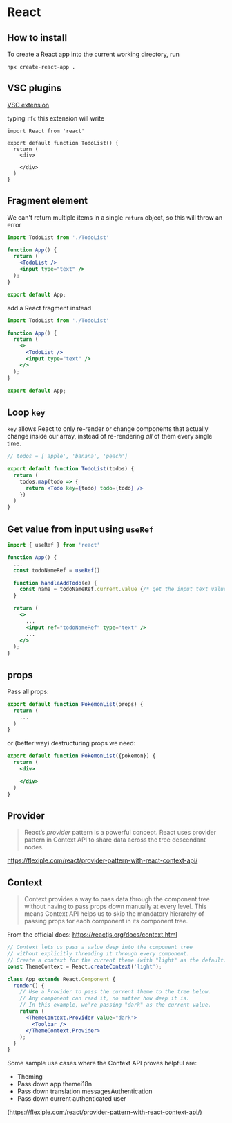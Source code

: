 # React

## How to install

To create a React app into the current working directory, run

```shell
npx create-react-app .
```

## VSC plugins

[VSC extension](https://marketplace.visualstudio.com/items?itemName=dsznajder.es7-react-js-snippets)

typing `rfc` this extension will write

```shell
import React from 'react'

export default function TodoList() {
  return (
    <div>

    </div>
  )
}
```

## Fragment element

We can't return multiple items in a single `return` object, so this will throw an error

```jsx
import TodoList from './TodoList'

function App() {
  return (
    <TodoList />
    <input type="text" />
  );
}

export default App;
```

add a React fragment instead

```jsx
import TodoList from './TodoList'

function App() {
  return (
    <>
      <TodoList />
      <input type="text" />
    </>
  );
}

export default App;
```

## Loop `key`

`key` allows React to only re-render or change components that actually change inside our array, instead of re-rendering _all_ of them every single time.

```jsx
// todos = ['apple', 'banana', 'peach']

export default function TodoList(todos) {
  return (
    todos.map(todo => {
      return <Todo key={todo} todo={todo} />
    })
  )
}
```

## Get value from input using `useRef`

```jsx
import { useRef } from 'react'

function App() {
  ...
  const todoNameRef = useRef()

  function handleAddTodo(e) {
    const name = todoNameRef.current.value {/* get the input text value */}
  }

  return (
    <>
      ...
      <input ref="todoNameRef" type="text" />
      ...
    </>
  );
}
```

## props

Pass all props:

```jsx
export default function PokemonList(props) {
  return (
    ...
  )
}
```

or (better way) destructuring props we need:

```jsx
export default function PokemonList({pokemon}) {
  return (
    <div>

    </div>
  )
}
```

## Provider

> React’s *provider* pattern is a powerful concept. React uses provider pattern in Context API to share data across the tree descendant nodes.

https://flexiple.com/react/provider-pattern-with-react-context-api/

## Context

> Context provides a way to pass data through the component tree without having to pass props down manually at every level.
> This means Context API helps us to skip the mandatory hierarchy of passing props for each component in its component tree.

From the official docs: https://reactjs.org/docs/context.html

```jsx
// Context lets us pass a value deep into the component tree
// without explicitly threading it through every component.
// Create a context for the current theme (with "light" as the default).
const ThemeContext = React.createContext('light');

class App extends React.Component {
  render() {
    // Use a Provider to pass the current theme to the tree below.
    // Any component can read it, no matter how deep it is.
    // In this example, we're passing "dark" as the current value.
    return (
      <ThemeContext.Provider value="dark">
        <Toolbar />
      </ThemeContext.Provider>
    );
  }
}
```


Some sample use cases where the Context API proves helpful are:

- Theming
- Pass down app themei18n
- Pass down translation messagesAuthentication
- Pass down current authenticated user

(https://flexiple.com/react/provider-pattern-with-react-context-api/)

